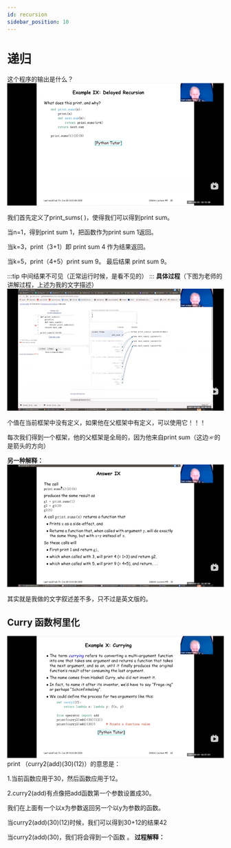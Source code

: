 ```yaml
---
id: recursion
sidebar_position: 10
---
```


# 递归
这个程序的输出是什么？
![recursion-01](./recursion/img/recursion-01.jpg)

我们首先定义了print_sums( )，使得我们可以得到print sum。

当n=1，得到print sum 1，把函数作为print sum 1返回。

当k=3，print（3+1）即 print sum 4 作为结果返回。

当k=5，print（4+5）print sum 9。
最后结果 print sum 9。

:::tip
中间结果不可见（正常运行时候，是看不见的）
:::
**具体过程**（下图为老师的讲解过程，上述为我的文字描述）
![recursion-02](./recursion/img/recursion-02.jpg)

个值在当前框架中没有定义，如果他在父框架中有定义，可以使用它！！！

每次我们得到一个框架，他的父框架是全局的，因为他来自print sum（这边☞的是箭头的方向）

**另一种解释：**
![recursion-03](./recursion/img/recursion-03.jpg)

其实就是我做的文字叙述差不多，只不过是英文版的。
## Curry 函数柯里化
![recursion-04](./recursion/img/recursion-04.jpg)
print （curry2(add)(30)(12)）的意思是：

1.当前函数应用于30，然后函数应用于12。

2.curry2(add)有点像把add函数第一个参数设置成30。

我们在上面有一个以x为参数返回另一个以y为参数的函数。

当curry2(add)(30)(12)时候，我们可以得到30+12的结果42

当curry2(add)(30)，我们将会得到一个函数 。
**过程解释：**
